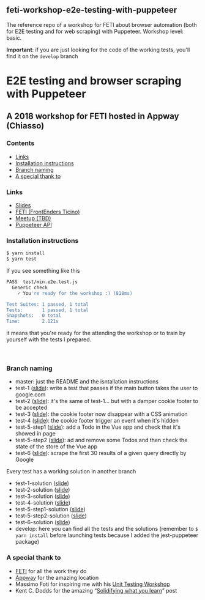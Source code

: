## feti-workshop-e2e-testing-with-puppeteer
The reference repo of a workshop for FETI about browser automation (both for E2E testing and for web scraping) with Puppeteer. Workshop level: basic.

**Important**: if you are just looking for the code of the working tests, you'll find it on the  ```develop``` branch

# E2E testing and browser scraping with Puppeteer
## A 2018 workshop for FETI hosted in Appway (Chiasso)

### Contents

- [Links](#links)
- [Installation instructions](#installation-instructions)
- [Branch naming](#branch-naming)
- [A special thank to](#a-special-thank-to)

### Links

- [Slides](https://slides.com/noriste/e2e-testing-workshop-feti)
- [FETI (FrontEnders Ticino)](http://www.frontenders.ch/)
- [Meetup (TBD)](http://www.frontenders.ch/eventi-passati.html)
- [Puppeteer API](https://github.com/GoogleChrome/puppeteer/blob/master/docs/api.md)

### Installation instructions

```bash
$ yarn install
$ yarn test
```

If you see something like this
```bash
PASS  test/min.e2e.test.js
  Generic check
    ✓ You're ready for the workshop :) (818ms)

Test Suites: 1 passed, 1 total
Tests:       1 passed, 1 total
Snapshots:   0 total
Time:        2.121s
```
it means that you're ready for the attending the workshop or to train by yourself with the tests I prepared.
<br />
<br />
<br />

### Branch naming

- master: just the README and the isntallation instructions
- test-1 ([slide](https://slides.com/noriste/e2e-testing-workshop-feti#/5)): write a test that passes if the main button takes the user to google.com
- test-2 ([slide](https://slides.com/noriste/e2e-testing-workshop-feti#/8)): it's the same of test-1... but with a damper cookie footer to be accepted
- test-3 ([slide](https://slides.com/noriste/e2e-testing-workshop-feti#/9)): the cookie footer now disappear with a CSS animation
- test-4 ([slide](https://slides.com/noriste/e2e-testing-workshop-feti#/12)): the cookie footer trigger an event when it's hidden
- test-5-step1 ([slide](https://slides.com/noriste/e2e-testing-workshop-feti#/15)): add a Todo in the Vue app and check that it's showed in page
- test-5-step2 ([slide](https://slides.com/noriste/e2e-testing-workshop-feti#/16)): ad and remove some Todos and then check the state of the store of the Vue app
- test-6 ([slide](https://slides.com/noriste/e2e-testing-workshop-feti#/21)): scrape the first 30 results of a given query directly by Google

Every test has a working solution in another branch
- test-1-solution ([slide](https://slides.com/noriste/e2e-testing-workshop-feti#/5/1))
- test-2-solution ([slide](https://slides.com/noriste/e2e-testing-workshop-feti#/8/1))
- test-3-solution ([slide](https://slides.com/noriste/e2e-testing-workshop-feti#/9/1))
- test-4-solution ([slide](https://slides.com/noriste/e2e-testing-workshop-feti#/12/1))
- test-5-step1-solution ([slide](https://slides.com/noriste/e2e-testing-workshop-feti#/15/1))
- test-5-step2-solution ([slide](https://slides.com/noriste/e2e-testing-workshop-feti#/16/1))
- test-6-solution ([slide](https://slides.com/noriste/e2e-testing-workshop-feti#/21/1))
- develop: here you can find all the tests and the solutions (remember to ```$ yarn install``` before launching tests because I added the jest-puppeteer package)

### A special thank to

- [FETI](http://www.frontenders.ch/) for all the work they do
- [Appway](https://www.appway.com) for the amazing location
- Massimo Foti for inspiring me with his [Unit Testing Workshop](https://www.meetup.com/it-IT/FrontEnders-Ticino/events/245384423/)
- Kent C. Dodds for the amazing “[Solidifying what you learn](https://blog.kentcdodds.com/solidifying-what-you-learn-6650258c84be)” post
